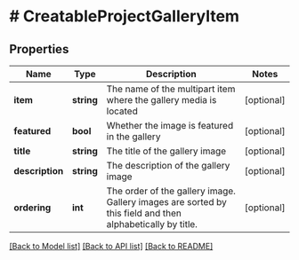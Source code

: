 # # CreatableProjectGalleryItem

## Properties

Name | Type | Description | Notes
------------ | ------------- | ------------- | -------------
**item** | **string** | The name of the multipart item where the gallery media is located | [optional]
**featured** | **bool** | Whether the image is featured in the gallery | [optional]
**title** | **string** | The title of the gallery image | [optional]
**description** | **string** | The description of the gallery image | [optional]
**ordering** | **int** | The order of the gallery image. Gallery images are sorted by this field and then alphabetically by title. | [optional]

[[Back to Model list]](../../README.md#models) [[Back to API list]](../../README.md#endpoints) [[Back to README]](../../README.md)
